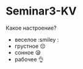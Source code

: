 # Seminar3-KV

Какое настроение?

* веселое :smiley :
* грустное :pensive:
* сонное :sleepy:
* рабочее :ok_hand:
